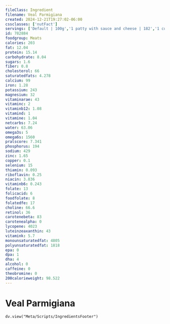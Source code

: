 ```yaml
---
fileClass: Ingredient
filename: Veal Parmigiana
created: 2024-12-21T19:27:02-06:00
cssclasses: ['nutFact']
servings: ['Default | 100g','1 patty with sauce and cheese | 182','1 cup | 209']
id: 782884
foodgroup: Meats
calories: 203
fat: 12.04
protein: 15.14
carbohydrate: 8.04
sugars: 1.6
fiber: 0.8
cholesterol: 66
saturatedfats: 4.278
calcium: 99
iron: 1.28
potassium: 243
magnesium: 32
vitaminarae: 43
vitaminc: 2
vitaminb12: 1.08
vitamind: 1
vitamine: 1.04
netcarbs: 7.24
water: 63.06
omega3s: 5
omega6s: 1560
pralscore: 7.341
phosphorus: 194
sodium: 429
zinc: 1.65
copper: 0.1
selenium: 15
thiamin: 0.093
riboflavin: 0.25
niacin: 3.836
vitaminb6: 0.243
folate: 13
folicacid: 6
foodfolate: 8
folatedfe: 17
choline: 66.6
retinol: 36
carotenebeta: 83
carotenealpha: 0
lycopene: 4023
luteinzeaxanthin: 43
vitamink: 5.7
monounsaturatedfat: 4805
polyunsaturatedfat: 1818
epa: 0
dpa: 1
dha: 4
alcohol: 0
caffeine: 0
theobromine: 0
200calorieweight: 98.522
---
```


# Veal Parmigiana

```dataviewjs
dv.view("Meta/Scripts/IngredientsFooter")
```
